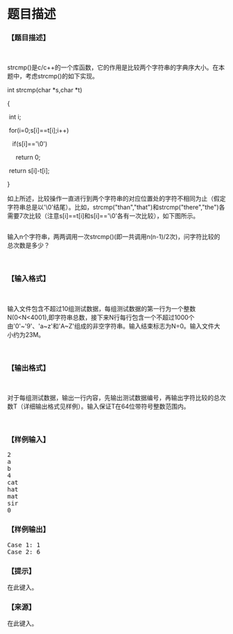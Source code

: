 # 题目描述


<h3>
【题目描述】
</h3>
<p>
<br/>
</p>
<p>
strcmp()是c/c++的一个库函数，它的作用是比较两个字符串的字典序大小。在本题中，考虑strcmp()的如下实现。
</p>
<p>
int strcmp(char *s,char *t)
</p>
<p>
{
</p>
<p>
 int i;
</p>
<p>
 for(i=0;s[i]==t[i];i++)
</p>
<p>
   if(s[i]==&#39;\0&#39;)
</p>
<p>
     return 0;
</p>
<p>
 return s[i]-t[i];
</p>
<p>
}
</p>
<p>
如上所述，比较操作一直进行到两个字符串的对应位置处的字符不相同为止（假定字符串总是以&#39;\0&#39;结尾）。比如，strcmp(&#34;than&#34;,&#34;that&#34;)和strcmp(&#34;there&#34;,&#34;the&#34;)各需要7次比较（注意s[i]==t[i]和s[i]==&#39;\0&#39;各有一次比较），如下图所示。
</p>
<p>
<img src="/upload/image/20170519/20170519181702_62831.bmp" alt=""/> 
</p>
<p>
输入n个字符串，两两调用一次strcmp()(即一共调用n(n-1)/2次)，问字符比较的总次数是多少？
</p>
<p>
<br/>
</p>
<h3>
【输入格式】
</h3>
<p>
<br/>
</p>
<p>
输入文件包含不超过10组测试数据，每组测试数据的第一行为一个整数N(0&lt;N&lt;4001),即字符串总数，接下来N行每行包含一个不超过1000个由&#39;0&#39;~&#39;9&#39;、&#39;a~z&#39;和&#39;A~Z&#39;组成的非空字符串。输入结束标志为N=0。输入文件大小约为23M。
</p>
<p>
<br/>
</p>
<h3>
【输出格式】
</h3>
<p>
<br/>
</p>
<p>
对于每组测试数据，输出一行内容，先输出测试数据编号，再输出字符比较的总次数T（详细输出格式见样例）。输入保证T在64位带符号整数范围内。
</p>
<p>
<br/>
</p>
<h3>
【样例输入】
</h3>
<pre>2
a
b
4
cat
hat
mat
sir
0</pre>
<h3>
【样例输出】
</h3>
<pre>Case 1: 1
Case 2: 6</pre>
<h3>
【提示】
</h3>
<p>
在此键入。
</p>
<h3>
【来源】
</h3>
<p>
在此键入。
</p>
